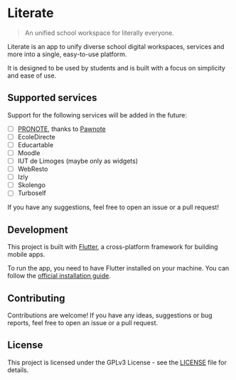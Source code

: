 # Literate

> An unified school workspace for literally everyone.

Literate is an app to unify diverse school digital workspaces, services and more into a single, easy-to-use platform.

It is designed to be used by students and is built with a focus on simplicity and ease of use.

## Supported services

Support for the following services will be added in the future:

- [ ] [PRONOTE](https://www.index-education.com/fr/logiciel-gestion-vie-scolaire.php), thanks to [Pawnote](https://github.com/LiterateInk/Pawnote)
- [ ] EcoleDirecte
- [ ] Educartable
- [ ] Moodle
- [ ] IUT de Limoges (maybe only as widgets)
- [ ] WebResto
- [ ] Izly
- [ ] Skolengo
- [ ] Turboself

If you have any suggestions, feel free to open an issue or a pull request!

## Development

This project is built with [Flutter](https://flutter.dev/), a cross-platform framework for building mobile apps.

To run the app, you need to have Flutter installed on your machine. You can follow the [official installation guide](https://flutter.dev/docs/get-started/install).

## Contributing

Contributions are welcome!
If you have any ideas, suggestions or bug reports, feel free to open an issue or a pull request.

## License

This project is licensed under the GPLv3 License - see the [LICENSE](LICENSE) file for details.
